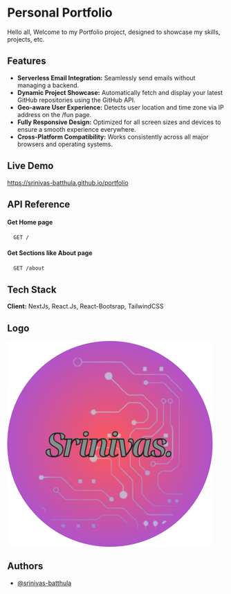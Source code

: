 
# Personal Portfolio

Hello all, Welcome to my Portfolio project, designed to showcase my skills, projects, etc.


## Features

- **Serverless Email Integration:** Seamlessly send emails without managing a backend.
- **Dynamic Project Showcase:** Automatically fetch and display your latest GitHub repositories using the GitHub API.
- **Geo-aware User Experience:** Detects user location and time zone via IP address on the /fun page.
- **Fully Responsive Design:** Optimized for all screen sizes and devices to ensure a smooth experience everywhere.
- **Cross-Platform Compatibility:** Works consistently across all major browsers and operating systems.


## Live Demo

https://srinivas-batthula.github.io/portfolio


## API Reference

#### Get Home page

```http
  GET /
```

#### Get Sections like About page

```http
  GET /about
```


## Tech Stack

**Client:**  NextJs, React.Js, React-Bootsrap, TailwindCSS


## Logo

![Logo](https://github.com/srinivas-batthula/portfolio/blob/main/public/icon.png)


## Authors

- [@srinivas-batthula](https://www.github.com/srinivas-batthula)

